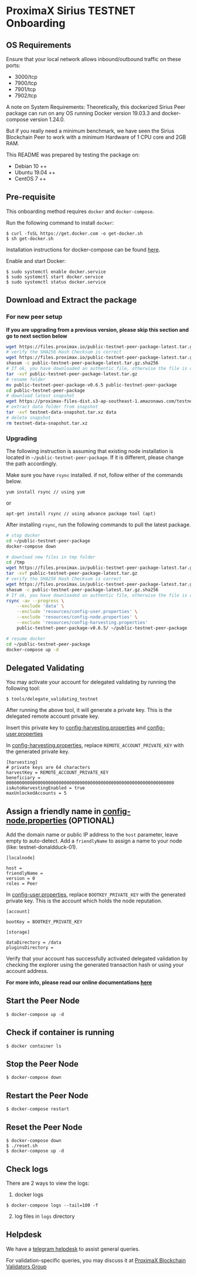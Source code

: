 # ProximaX Sirius TESTNET Onboarding

## OS Requirements
Ensure that your local network allows inbound/outbound traffic on these ports:
- 3000/tcp
- 7900/tcp
- 7901/tcp
- 7902/tcp

A note on System Requirements:
Theoretically, this dockerized Sirius Peer package can run on any OS running Docker version 19.03.3 and docker-compose version 1.24.0.

But if you really need a minimum benchmark, we have seen the Sirius Blockchain Peer to work with a minimum Hardware of 1 CPU core and 2GB RAM.

This README was prepared by testing the package on:
- Debian 10 ++
- Ubuntu 19.04 ++
- CentOS 7 ++

## Pre-requisite
This onboarding method requires `docker` and `docker-compose`.  

Run the following command to install `docker`:
```
$ curl -fsSL https://get.docker.com -o get-docker.sh
$ sh get-docker.sh
```

Installation instructions for docker-compose can be found [here](https://docs.docker.com/compose/install/). 

Enable and start Docker:
```
$ sudo systemctl enable docker.service
$ sudo systemctl start docker.service
$ sudo systemctl status docker.service
```

## Download and Extract the package

### For new peer setup

**If you are upgrading from a previous version, please skip this section and go to next section below**

```sh
wget https://files.proximax.io/public-testnet-peer-package-latest.tar.gz
# verify the SHA256 Hash Checksum is correct
wget https://files.proximax.io/public-testnet-peer-package-latest.tar.gz.sha256
shasum -c public-testnet-peer-package-latest.tar.gz.sha256
# If ok, you have downloaded an authentic file, otherwise the file is corrupted.
tar -xvf public-testnet-peer-package-latest.tar.gz
# rename folder
mv public-testnet-peer-package-v0.6.5 public-testnet-peer-package
cd public-testnet-peer-package
# download latest snapshot
wget https://proximax-files-dist.s3-ap-southeast-1.amazonaws.com/testnet-data-snapshot.tar.xz
# extract data folder from snapshot
tar -xvf testnet-data-snapshot.tar.xz data
# delete snapshot 
rm testnet-data-snapshot.tar.xz
```

### Upgrading

The following instruction is assuming that existing node installation is located in `~/public-testnet-peer-package`.  If it is different, please change the path accordingly.

Make sure you have `rsync` installed. if not, follow either of the commands below.

```
yum install rsync // using yum 
```
or
```
apt-get install rsync // using advance package tool (apt)
```

After installing `rsync`, run the following commands to pull the latest package.

```sh
# stop docker
cd ~/public-testnet-peer-package
docker-compose down

# download new files in tmp folder
cd /tmp
wget https://files.proximax.io/public-testnet-peer-package-latest.tar.gz
tar -xvf public-testnet-peer-package-latest.tar.gz
# verify the SHA256 Hash Checksum is correct
wget https://files.proximax.io/public-testnet-peer-package-latest.tar.gz.sha256
shasum -c public-testnet-peer-package-latest.tar.gz.sha256
# If ok, you have downloaded an authentic file, otherwise the file is corrupted.
rsync -av --progress \
    --exclude 'data' \
    --exclude 'resources/config-user.properties' \
    --exclude 'resources/config-node.properties' \
    --exclude 'resources/config-harvesting.properties' 
    public-testnet-peer-package-v0.6.5/ ~/public-testnet-peer-package

# resume docker
cd ~/public-testnet-peer-package
docker-compose up -d
```

## Delegated Validating

You may activate your account for delegated validating by running the following tool:
```
$ tools/delegate_validating_testnet
```

After running the above tool, it will generate a private key.  This is the delegated remote account private key.

Insert this private key to [config-harvesting.properties](resources/config-harvesting.properties) and [config-user.properties](resources/config-user.properties)

In [config-harvesting.properties](resources/config-harvesting.properties), replace `REMOTE_ACCOUNT_PRIVATE_KEY` with the generated private key.

```
[harvesting]
# private keys are 64 characters
harvestKey = REMOTE_ACCOUNT_PRIVATE_KEY
beneficiary = 0000000000000000000000000000000000000000000000000000000000000000
isAutoHarvestingEnabled = true
maxUnlockedAccounts = 5
```

## Assign a friendly name in  [config-node.properties](resources/config-node.properties) (OPTIONAL)

Add the domain name or public IP address to the `host` parameter, leave empty to auto-detect. Add a `friendlyName` to assign a name to your node (like: testnet-donaldduck-01).

```
[localnode]

host =
friendlyName =
version = 0
roles = Peer
```

In [config-user.properties](resources/config-user.properties), replace `BOOTKEY_PRIVATE_KEY` with the generated private key.  This is the account which holds the node reputation.

```
[account]

bootKey = BOOTKEY_PRIVATE_KEY 

[storage]

dataDirectory = /data
pluginsDirectory = 
```

Verify that your account has successfully activated delegated validation by checking the explorer using the generated transaction hash or using your account address.

**For more info, please read our online documentations [here](https://bcdocs.xpxsirius.io/docs/protocol/validating/)**

## Start the Peer Node
```
$ docker-compose up -d
```

## Check if container is running
```
$ docker container ls
```

## Stop the Peer Node
```
$ docker-compose down
```

## Restart the Peer Node
```
$ docker-compose restart
```

## Reset the Peer Node
```
$ docker-compose down
$ ./reset.sh
$ docker-compose up -d
```

## Check logs
There are 2 ways to view the logs:
1. docker logs
```
$ docker-compose logs --tail=100 -f
```

2. log files in `logs` directory

## Helpdesk
We have a [telegram helpdesk](https://t.me/proximaxhelpdesk) to assist general queries.

For validation-specific queries, you may discuss it at [ProximaX Blockchain Validators Group](https://t.me/xpxtestnetvalidator)
